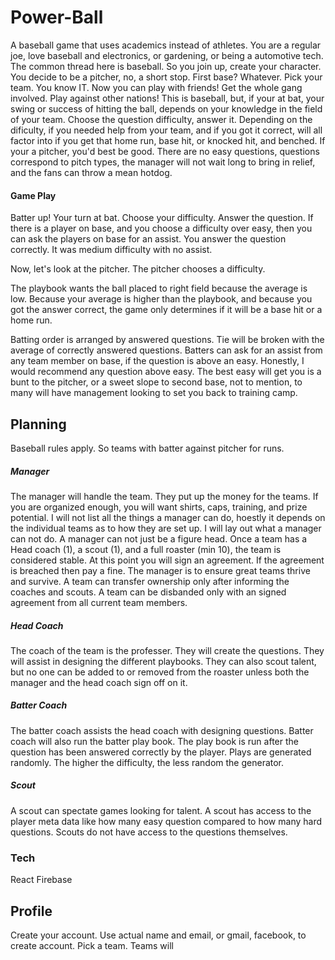 # Power-Ball
A baseball game that uses academics instead of athletes. You are a regular joe, love baseball and electronics, or gardening, or being a automotive tech. The common thread here is baseball. So you join up, create your character. You decide to be a pitcher, no, a short stop. First base? Whatever. Pick your team. You know IT. Now you can play with friends! Get the whole gang involved. Play against other nations! This is baseball, but, if your at bat, your swing or success of hitting the ball, depends on your knowledge in the field of your team. Choose the question difficulty, answer it. Depending on the dificulty, if you needed help from your team, and if you got it correct, will all factor into if you get that home run, base hit, or knocked hit, and benched. If your a pitcher, you'd best be good. There are no easy questions, questions correspond to pitch types, the manager will not wait long to bring in relief, and the fans can throw a mean hotdog.

#### Game Play
Batter up! Your turn at bat. Choose your difficulty. Answer the question. If there is a player on base, and you choose a difficulty over easy, then you can ask the players on base for an assist. You answer the question correctly. It was medium difficulty with no assist.

Now, let's look at the pitcher. The pitcher chooses a difficulty.

The playbook wants the ball placed to right field because the average is low. Because your average is higher than the playbook, and because you got the answer correct, the game only determines if it will be a base hit or a home run. 


Batting order is arranged by answered questions. Tie will be broken with the average of correctly answered questions. Batters can ask for an assist from any team member on base, if the question is above an easy. Honestly, I would recommend any question above easy. The best easy will get you is a bunt to the pitcher, or a sweet slope to second base, not to mention, to many will have management looking to set you back to training camp.



## Planning

Baseball rules apply. So teams with batter against pitcher for runs.
##### Manager
The manager will handle the team. They put up the money for the teams. If you are organized enough, you will want shirts, caps, training, and prize potential. I will not list all the things a manager can do, hoestly it depends on the individual teams as to how they are set up. I will lay out what a manager can not do. A manager can not just be a figure head. Once a team has a Head coach (1), a scout (1), and a full roaster (min 10), the team is considered stable. At this point you will sign an agreement. If the agreement is breached then pay a fine. The manager is to ensure great teams thrive and survive. A team can transfer ownership only after informing the coaches and scouts. A team can be disbanded only with an signed agreement from all current team members.

##### Head Coach
The coach of the team is the professer. They will create the questions. They will assist in designing the different playbooks. They can also scout talent, but no one can be added to or removed from the roaster unless both the manager and the head coach sign off on it. 

##### Batter Coach
The batter coach assists the head coach with designing questions. Batter coach will also run the batter play book. The play book is run after the question has been answered correctly by the player. Plays are generated randomly. The higher the difficulty, the less random the generator.

##### Scout
A scout can spectate games looking for talent. A scout has access to the player meta data like how many easy question compared to how many hard questions. Scouts do not have access to the questions themselves.

### Tech
React
Firebase

## Profile

Create your account. Use actual name and email, or gmail, facebook, to create account. Pick a team. Teams will 
